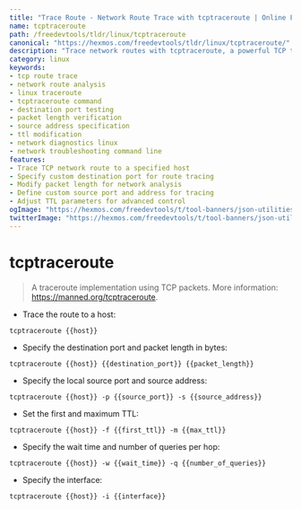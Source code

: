 ```yaml
---
title: "Trace Route - Network Route Trace with tcptraceroute | Online Free DevTools by Hexmos"
name: tcptraceroute
path: /freedevtools/tldr/linux/tcptraceroute
canonical: "https://hexmos.com/freedevtools/tldr/linux/tcptraceroute/"
description: "Trace network routes with tcptraceroute, a powerful TCP traceroute utility. Analyze network paths and diagnose connectivity issues. Free online tool, no registration required."
category: linux
keywords:
- tcp route trace
- network route analysis
- linux traceroute
- tcptraceroute command
- destination port testing
- packet length verification
- source address specification
- ttl modification
- network diagnostics linux
- network troubleshooting command line
features:
- Trace TCP network route to a specified host
- Specify custom destination port for route tracing
- Modify packet length for network analysis
- Define custom source port and address for tracing
- Adjust TTL parameters for advanced control
ogImage: "https://hexmos.com/freedevtools/t/tool-banners/json-utilities-banner.png"
twitterImage: "https://hexmos.com/freedevtools/t/tool-banners/json-utilities-banner.png"
---
```


# tcptraceroute

> A traceroute implementation using TCP packets.
> More information: <https://manned.org/tcptraceroute>.

- Trace the route to a host:

`tcptraceroute {{host}}`

- Specify the destination port and packet length in bytes:

`tcptraceroute {{host}} {{destination_port}} {{packet_length}}`

- Specify the local source port and source address:

`tcptraceroute {{host}} -p {{source_port}} -s {{source_address}}`

- Set the first and maximum TTL:

`tcptraceroute {{host}} -f {{first_ttl}} -m {{max_ttl}}`

- Specify the wait time and number of queries per hop:

`tcptraceroute {{host}} -w {{wait_time}} -q {{number_of_queries}}`

- Specify the interface:

`tcptraceroute {{host}} -i {{interface}}`
